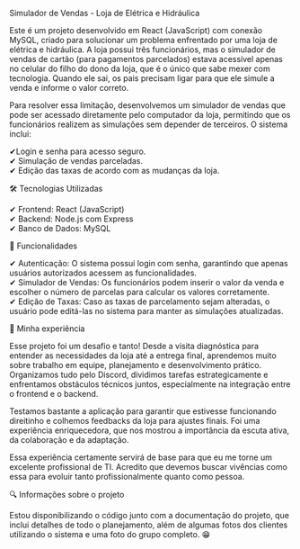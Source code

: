 Simulador de Vendas - Loja de Elétrica e Hidráulica <br>

Este é um projeto desenvolvido em React (JavaScript) com conexão MySQL, criado para solucionar um problema enfrentado por uma loja de elétrica e hidráulica. A loja possui três funcionários, mas o simulador de vendas de cartão (para pagamentos parcelados) estava acessível apenas no celular do filho do dono da loja, que é o único que sabe mexer com tecnologia. Quando ele sai, os pais precisam ligar para que ele simule a venda e informe o valor correto.

Para resolver essa limitação, desenvolvemos um simulador de vendas que pode ser acessado diretamente pelo computador da loja, permitindo que os funcionários realizem as simulações sem depender de terceiros. O sistema inclui: <br>

✔Login e senha para acesso seguro. <br>
✔ Simulação de vendas parceladas. <br>
✔ Edição das taxas de acordo com as mudanças da loja. <br>

🛠 Tecnologias Utilizadas <br>

✔ Frontend: React (JavaScript) <br>
✔ Backend: Node.js com Express <br>
✔ Banco de Dados: MySQL <br>

📌 Funcionalidades <br>

✔ Autenticação: O sistema possui login com senha, garantindo que apenas usuários autorizados acessem as funcionalidades. <br>
✔ Simulador de Vendas: Os funcionários podem inserir o valor da venda e escolher o número de parcelas para calcular os valores corretamente. <br>
✔ Edição de Taxas: Caso as taxas de parcelamento sejam alteradas, o usuário pode editá-las no sistema para manter as simulações atualizadas. <br>

📖 Minha experiência

Esse projeto foi um desafio e tanto! Desde a visita diagnóstica para entender as necessidades da loja até a entrega final, aprendemos muito sobre trabalho em equipe, planejamento e desenvolvimento prático. Organizamos tudo pelo Discord, dividimos tarefas estrategicamente e enfrentamos obstáculos técnicos juntos, especialmente na integração entre o frontend e o backend.

Testamos bastante a aplicação para garantir que estivesse funcionando direitinho e colhemos feedbacks da loja para ajustes finais. Foi uma experiência enriquecedora, que nos mostrou a importância da escuta ativa, da colaboração e da adaptação.

Essa experiência certamente servirá de base para que eu me torne um excelente profissional de TI. Acredito que devemos buscar vivências como essa para evoluir tanto profissionalmente quanto como pessoa.

🔍 Informações sobre o projeto

Estou disponibilizando o código junto com a documentação do projeto, que inclui detalhes de todo o planejamento, além de algumas fotos dos clientes utilizando o sistema e uma foto do grupo completo. 😁 
